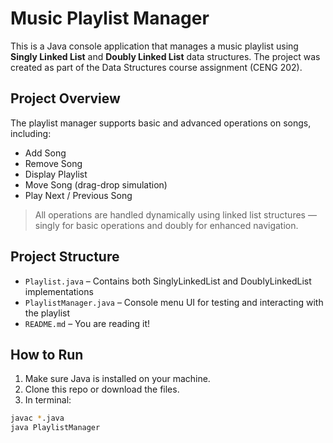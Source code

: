 #  Music Playlist Manager

This is a Java console application that manages a music playlist using **Singly Linked List** and **Doubly Linked List** data structures. The project was created as part of the Data Structures course assignment (CENG 202).

##  Project Overview

The playlist manager supports basic and advanced operations on songs, including:

-  Add Song  
-  Remove Song  
-  Display Playlist  
-  Move Song (drag-drop simulation)  
-  Play Next / Previous Song  

> All operations are handled dynamically using linked list structures — singly for basic operations and doubly for enhanced navigation.


## Project Structure

- `Playlist.java` – Contains both SinglyLinkedList and DoublyLinkedList implementations  
- `PlaylistManager.java` – Console menu UI for testing and interacting with the playlist   
- `README.md` – You are reading it!  

##  How to Run

1. Make sure Java is installed on your machine.
2. Clone this repo or download the files.
3. In terminal:

```bash
javac *.java
java PlaylistManager
